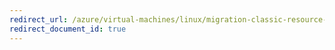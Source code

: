 ```yaml
---
redirect_url: /azure/virtual-machines/linux/migration-classic-resource-manager-deep-dive
redirect_document_id: true
---
```

